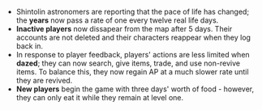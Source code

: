 * Shintolin astronomers are reporting that the pace of life has changed; the **years** now pass a rate of one every twelve real life days.
* **Inactive players** now dissapear from the map after 5 days. Their accounts are not deleted and their characters reappear when they log back in.
* In response to player feedback, players' actions are less limited when **dazed**; they can now search, give items, trade, and use non-revive items. To balance this, they now regain AP at a much slower rate until they are revived.
* **New players** begin the game with three days' worth of food - however, they can only eat it while they remain at level one.
